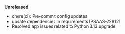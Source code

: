 **Unreleased**
* chore(ci): Pre-commit config updates
* update dependencies in requirements [PSAAS-22812]
* Resolved app issues related to Python 3.13 upgrade

